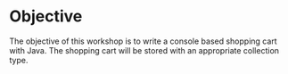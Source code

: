 # Objective

The objective of this workshop is to write a console based shopping cart with Java. The shopping cart will be stored with an appropriate collection type.
